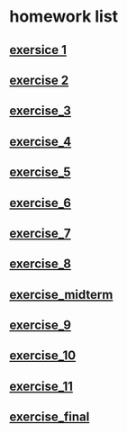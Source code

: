 
# homework list
## [exersice 1](https://github.com/ren-haojie/Computational_physics_N2015301020077/blob/master/Computational_physics_homework1.md)
## [exercise 2](https://github.com/ren-haojie/Computational_physics_N2015301020077/blob/master/Computational_physics_homework2.md)
## [exercise_3](https://github.com/ren-haojie/Computational_physics_N2015301020077/blob/master/Computational_physics_homework3.md)
## [exercise_4](https://www.zybuluo.com/rhj/note/914351)
## [exercise_5](https://www.zybuluo.com/rhj/note/922557)
## [exercise_6](https://www.zybuluo.com/rhj/note/930912)
## [exercise_7](https://www.zybuluo.com/rhj/note/939240)
## [exercise_8](https://www.zybuluo.com/rhj/note/947066)
## [exercise_midterm](https://www.zybuluo.com/rhj/note/947343)
## [exercise_9](https://www.zybuluo.com/mdeditor#971571)
## [exercise_10](https://www.zybuluo.com/rhj/note/979821)
## [exercise_11](https://www.zybuluo.com/rhj/note/988003)
## [exercise_final](https://www.zybuluo.com/rhj/note/1004709)
